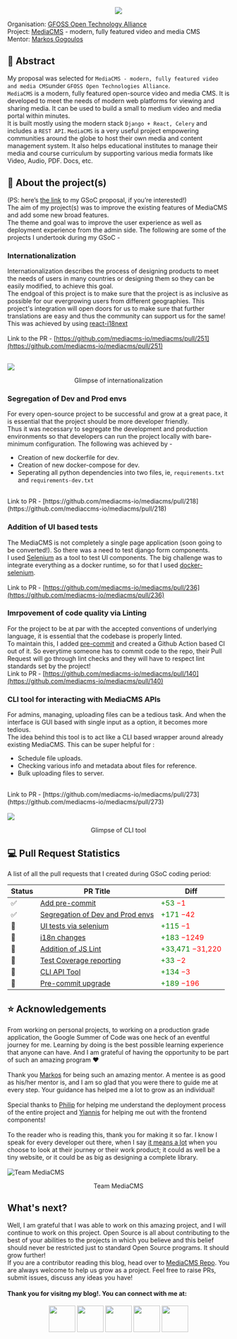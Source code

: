 
<p align="center">
<img src="https://github.com/shubhank-saxena/GSoC-Final-Report/blob/master/src/banner.jpeg">
</p>

Organisation: [GFOSS Open Technology Alliance](https://github.com/eellak/) <br/>
Project: 
[MediaCMS](https://github.com/mediacms-io/mediacms) - modern, fully featured video and media CMS <br/>
Mentor: [Markos Gogoulos](https://github.com/mgogoulos)

## 📙 Abstract
My proposal was selected for `MediaCMS - modern, fully featured video and media CMS`under `GFOSS Open Technologies Alliance`. <br/>
`MediaCMS` is a modern, fully featured open-source video and media CMS. It is developed to meet the needs of modern web platforms for viewing and sharing media. It can be used to build a small to medium video and media portal within minutes.<br/>
It is built mostly using the modern stack `Django + React, Celery` and includes a `REST API`. `MediaCMS` is a very useful project empowering communities around the globe to host their own media and content management system. It also helps educational institutes to manage their media and course curriculum by supporting various media formats like Video, Audio, PDF. Docs, etc.

## 📝 About the project(s)
(PS: here’s [the link](https://github.com/shubhank-saxena/gsoc-proposals/blob/master/GFOSS_MediaCMS_Proposal.pdf) to my GSoC proposal, if you’re interested!) <br/>
The aim of my project(s) was to improve the existing features of MediaCMS and add some new broad features.<br/>
The theme and goal was to improve the user experience as well as deployment experience from the admin side. The following are some of the projects I undertook during my GSoC - 

### Internationalization
Internationalization describes the process of designing products to meet the needs of users in many countries or designing them so they can be easily modified, to achieve this goal.<br/> 
The endgoal of this project is to make sure that the project is as inclusive as possible for our evergrowing users from different geographies. This project's integration will open doors for us to make sure that further translations are easy and thus the community can support us for the same! <br/>
This was achieved by using [react-i18next](https://react.i18next.com/) <br/><br/>
Link to the PR - [https://github.com/mediacms-io/mediacms/pull/251](https://github.com/mediacms-io/mediacms/pull/251) <br/><br/>

<img src="https://github.com/shubhank-saxena/GSoC-Final-Report/blob/master/src/i18n.gif">
<p align="center"> Glimpse of internationalization</p>

### Segregation of Dev and Prod envs
For every open-source project to be successful and grow at a great pace, it is essential that the project should be more developer friendly. <br/>
Thus it was necessary to segregate the development and production environments so that developers can run the project locally with bare-minimum configuration. The following was achieved by - 
- Creation of new dockerfile for dev.
- Creation of new docker-compose for dev.
- Seperating all python dependencies into two files, ie, `requirements.txt` and `requirements-dev.txt`
<br/>
Link to PR - [https://github.com/mediacms-io/mediacms/pull/218](https://github.com/mediaccms-io/mediacms/pull/218)

### Addition of UI based tests
The MediaCMS is not completely a single page application (soon going to be converted!). So there was a need to test django form components. <br/>
I used [Selenium](https://django-selenium.readthedocs.io/en/latest/) as a tool to test UI components. The big challenge was to integrate everything as a docker runtime, so for that I used [docker-selenium](https://github.com/SeleniumHQ/docker-selenium).<br/><br/>
Link to PR - [https://github.com/mediacms-io/mediacms/pull/236](https://github.com/mediacms-io/mediacms/pull/236)

### Imrpovement of code quality via Linting
For the project to be at par with the accepted conventions of underlying language, it is essential that the codebase is properly linted. <br/>
To maintain this, I added [pre-commit](https://pre-commit.com/) and created a Github Action based CI out of it. So everytime someone has to commit code to the repo, their Pull Request will go through lint checks and they will have to respect lint standards set by the project!<br/>
Link to PR - [https://github.com/mediacms-io/mediacms/pull/140](https://github.com/mediacms-io/mediacms/pull/140)

### CLI tool for interacting with MediaCMS APIs
For admins, managing, uploading files can be a tedious task. And when the interface is GUI based with single input as a option, it becomes more tedious. <br/>
The idea behind this tool is to act like a CLI based wrapper around already existing MediaCMS. This can be super helpful for :
- Schedule file uploads.
- Checking various info and metadata about files for reference.
- Bulk uploading files to server.
<br/>
Link to PR - [https://github.com/mediacms-io/mediacms/pull/273](https://github.com/mediacms-io/mediacms/pull/273)<br/><br/>
<img src="https://github.com/shubhank-saxena/GSoC-Final-Report/blob/master/src/cli.gif">
<p align="center"> Glimpse of CLI tool</p>

## :computer: Pull Request Statistics
A list of all the pull requests that I created during GSoC coding period:
<table>
<thead>
<tr>
<th>Status</th>
<th>PR Title</th>
<th>Diff</th>
</tr>
</thead>
<tbody>
<tr>
<td>✅</td>
<td><a href = "https://github.com/mediacms-io/mediacms/pull/140">Add pre-commit</a></td>
<td><font color ='green'>+53 <font color ='red'>−1</td>
</tr>
<tr>
<td>✅</td>
<td><a href = "https://github.com/mediacms-io/mediacms/pull/218">Segregation of Dev and Prod envs</a></td>
<td><font color ='green'>+171 <font color ='red'>−42</td>
</tr>
<tr>
<td>🚧</td>
<td><a href = "https://github.com/mediacms-io/mediacms/pull/236">UI tests via selenium</a></td>
<td><font color ='green'>+115 <font color ='red'>−1</td>
</tr>
<tr>
<td>🚧</td>
<td><a href = "https://github.com/mediacms-io/mediacms/pull/251">i18n changes</a></td>
<td><font color ='green'>+183 <font color ='red'>−1249</td>
</tr>
<tr>
<td>🚧</td>
<td><a href = "https://github.com/mediacms-io/mediacms/pull/256">Addition of JS Lint</a></td>
<td><font color ='green'>+33,471 <font color ='red'>−31,220</td>
</tr>
<tr>
<td>🚧</td>
<td><a href = "https://github.com/mediacms-io/mediacms/pull/272">Test Coverage reporting</a></td>
<td><font color ='green'>+33 <font color ='red'>−2</td>
</tr>
<tr>
<td>🚧</td>
<td><a href = "https://github.com/mediacms-io/mediacms/pull/273">CLI API Tool</a></td>
<td><font color ='green'>+134 <font color ='red'>−3</td>
</tr>
<tr>
<td>🚧</td>
<td><a href = "https://github.com/mediacms-io/mediacms/pull/274">Pre-commit upgrade</a></td>
<td><font color ='green'>+189 <font color ='red'>−196</td>
</tr>
</tbody>
</table>

## :star: Acknowledgements
From working on personal projects, to working on a production grade application, the Google Summer of Code was one heck of an eventful journey for me. Learning by doing is the best possible learning experience that anyone can have. And I am grateful of having the opportunity to be part of such an amazing program :heart: <br/><br/>
Thank you [Markos](https://github.com/mgogoulos) for being such an amazing mentor. A mentee is as good as his/her mentor is, and I am so glad that you were there to guide me at every step. Your guidance has helped me a lot to grow as an individual! <br/><br/>
Special thanks to [Philip](https://github.com/swiftugandan) for helping me understand the deployment process of the entire project and [Yiannis](https://github.com/styiannis) for helping me out with the frontend components! <br/><br/>
To the reader who is reading this, thank you for making it so far. I know I speak for every developer out there, when I say <u>it means a lot</u> when you choose to look at their journey or their work product; it could as well be a tiny website, or it could be as big as designing a complete library.<br/><br/>
![Team MediaCMS](https://github.com/shubhank-saxena/GSoC-Final-Report/blob/master/src/team.png)
<p align="center"> Team MediaCMS</p>

## What's next?
Well, I am grateful that I was able to work on this amazing project, and I will continue to work on this project. Open Source is all about contributing to the best of your abilities to the projects in which you believe and this belief should never be restricted just to standard Open Source programs. It should grow further!<br/>
If you are a contributor reading this blog, head over to [MediaCMS Repo](https://github.com/mediacms-io/mediacms). You are always welcome to help us grow as a project. Feel free to raise PRs, submit issues, discuss any ideas you have!
<br/>
<h4 align="left">Thank you for visitng my blog!. You can connect with me at:</h4>
<p align="center">
<a href="https://twitter.com/19_saxena"><img src="https://github.com/aritraroy/social-icons/blob/master/twitter-icon.png?raw=true" width="60"></a>
<a href="https://www.linkedin.com/in/shubhank-saxena"><img src="https://github.com/aritraroy/social-icons/blob/master/linkedin-icon.png?raw=true" width="60"></a>
<a href="https://facebook.com/shubhank.saxena2"><img src="https://github.com/aritraroy/social-icons/blob/master/facebook-icon.png?raw=true" width="60"></a>
<a href="https://shubhank.codes"><img src="https://github.com/shubhank-saxena/GSoC-Final-Report/blob/master/src/icons8-globe-96.png?raw=true" width="60"></a>
<a href="https://blog.shubhank.codes"><img src="https://github.com/shubhank-saxena/GSoC-Final-Report/blob/master/src/icons8-blog-256.png?raw=true" width="60"></a>
</p>
